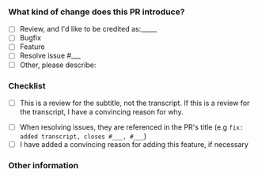 <!--
Update "[ ]" to "[x]" to check a box

Please make sure to read the Pull Request Guidelines: https://github.com/dklassic/GDC-transcript/blob/main/.github/CONTRIBUTING.md#pull-request-guidelines
-->

### What kind of change does this PR introduce?
<!-- Check at least one. If you are introducing a new binding, you must reference an issue where this binding has been proposed, discussed and approved by the maintainers. -->

- [ ] Review, and I'd like to be credited as:_____
- [ ] Bugfix
- [ ] Feature
- [ ] Resolve issue #___
- [ ] Other, please describe:

### Checklist
<!-- Not required for functionality PRs. -->
- [ ] This is a review for the subtitle, not the transcript. If this is a review for the transcript, I have a convincing reason for why.
<!-- Not required for reviewing subtitle. -->
- [ ] When resolving issues, they are referenced in the PR's title (e.g `fix: added transcript, closes #___, #___`)
- [ ] I have added a convincing reason for adding this feature, if necessary

### Other information
